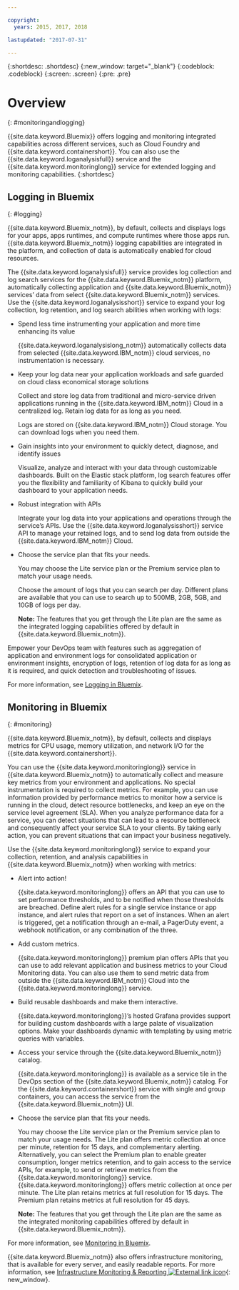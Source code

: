 ```yaml
---

copyright:
  years: 2015, 2017, 2018

lastupdated: "2017-07-31"

---
```


{:shortdesc: .shortdesc}
{:new_window: target="_blank"}
{:codeblock: .codeblock}
{:screen: .screen}
{:pre: .pre}

# Overview
{: #monitoringandlogging}

{{site.data.keyword.Bluemix}} offers logging and monitoring integrated capabilities across different services, such as Cloud Foundry and {{site.data.keyword.containershort}}. You can also use the {{site.data.keyword.loganalysisfull}} service and the {{site.data.keyword.monitoringlong}} service for extended logging and monitoring capabilities.
{:shortdesc}

## Logging in Bluemix
{: #logging}

{{site.data.keyword.Bluemix_notm}}, by default, collects and displays logs for your apps, apps runtimes, and compute runtimes where those apps run. {{site.data.keyword.Bluemix_notm}} logging capabilities are integrated in the platform, and collection of data is automatically enabled for cloud resources.

The {{site.data.keyword.loganalysisfull}} service provides log collection and log search services for the {{site.data.keyword.Bluemix_notm}} platform, automatically collecting application and {{site.data.keyword.Bluemix_notm}} services’ data from select {{site.data.keyword.Bluemix_notm}} services. Use the {{site.data.keyword.loganalysisshort}} service to expand your log collection, log retention, and log search abilities when working with logs:

* Spend less time instrumenting your application and more time enhancing its value

    {{site.data.keyword.loganalysislong_notm}} automatically collects data from selected {{site.data.keyword.IBM_notm}} cloud services, no instrumentation is necessary.

* Keep your log data near your application workloads and safe guarded on cloud class economical storage solutions

    Collect and store log data from traditional and micro-service driven applications running in the {{site.data.keyword.IBM_notm}} Cloud in a centralized log. Retain log data for as long as you need.

	Logs are stored on {{site.data.keyword.IBM_notm}} Cloud storage. You can download logs when you need them.

* Gain insights into your environment to quickly detect, diagnose, and identify issues

    Visualize, analyze and interact with your data through customizable dashboards. Built on the Elastic stack platform, log search features offer you the flexibility and familiarity of Kibana to quickly build your dashboard to your application needs.

* Robust integration with APIs

    Integrate your log data into your applications and operations through the service’s APIs. Use the {{site.data.keyword.loganalysisshort}} service API to manage your retained logs, and to send log data from outside the {{site.data.keyword.IBM_notm}} Cloud.

* Choose the service plan that fits your needs.

     You may choose the Lite service plan or the Premium service plan to match your usage needs.

	 Choose the amount of logs that you can search per day. Different plans are available that you can use to search up to 500MB,  2GB, 5GB, and 10GB of logs per day.

	 **Note:** The features that you get through the Lite plan are the same as the integrated logging capabilities offered by default in {{site.data.keyword.Bluemix_notm}}.

Empower your DevOps team with features such as aggregation of application and environment logs for consolidated application or environment insights, encryption of logs, retention of log data for as long as it is required, and quick detection and troubleshooting of issues.

For more information, see [Logging in Bluemix](/docs/services/CloudLogAnalysis/log_analysis_ov.html#log_analysis_ov).


## Monitoring in Bluemix
{: #monitoring}

{{site.data.keyword.Bluemix_notm}}, by default, collects and displays metrics for CPU usage, memory utilization, and network I/O for the {{site.data.keyword.containershort}}.

You can use the {{site.data.keyword.monitoringlong}} service in {{site.data.keyword.Bluemix_notm}} to automatically collect and measure key metrics from your environment and applications. No special instrumentation is required to collect metrics. For example, you can use information provided by performance metrics to monitor how a service is running in the cloud, detect resource bottlenecks, and keep an eye on the service level agreement (SLA). When you analyze performance data for a service, you can detect situations that can lead to a resource bottleneck and consequently affect your service SLA to your clients. By taking early action, you can prevent situations that can impact your business negatively.

Use the {{site.data.keyword.monitoringlong}} service to expand your collection, retention, and analysis capabilities in {{site.data.keyword.Bluemix_notm}} when working with metrics:

* Alert into action!

    {{site.data.keyword.monitoringlong}} offers an API that you can use to set performance thresholds, and to be notified when those thresholds are breached. Define alert rules for a single service instance or app instance, and alert rules that report on a set of instances. When an alert is triggered, get a notification through an e-mail, a PagerDuty event, a webhook notification, or any combination of the three.

* Add custom metrics.

    {{site.data.keyword.monitoringlong}} premium plan offers APIs that you can use to add relevant application and business metrics to your Cloud Monitoring data. You can also use them to send metric data from outside the {{site.data.keyword.IBM_notm}} Cloud into the {{site.data.keyword.monitoringlong}} service.

* Build reusable dashboards and make them interactive.

    {{site.data.keyword.monitoringlong}}’s hosted Grafana provides support for building custom dashboards with a large palate of visualization options.  Make your dashboards dynamic with templating by using metric queries with variables.

* Access your service through the {{site.data.keyword.Bluemix_notm}} catalog.

    {{site.data.keyword.monitoringlong}} is available as a service tile in the DevOps section of the {{site.data.keyword.Bluemix_notm}} catalog.  For the {{site.data.keyword.containershort}} service with single and group containers, you can access the service from the {{site.data.keyword.Bluemix_notm}} UI.

* Choose the service plan that fits your needs.

    You may choose the Lite service plan or the Premium service plan to match your usage needs. The Lite plan offers metric collection at once per minute, retention for 15 days, and complementary alerting. Alternatively, you can select the Premium plan to enable greater consumption, longer metrics retention, and to gain access to the service APIs, for example, to send or retrieve metrics from the {{site.data.keyword.monitoringlong}} service. {{site.data.keyword.monitoringlong}} offers metric collection at once per minute.  The Lite plan retains metrics at full resolution for 15 days. The Premium plan retains metrics at full resolution for 45 days.

    **Note:** The features that you get through the Lite plan are the same as the integrated monitoring capabilities offered by default in {{site.data.keyword.Bluemix_notm}}.

For more information, see [Monitoring in Bluemix](/docs/services/cloud-monitoring/monitoring_ov.html#monitoring_ov).

{{site.data.keyword.Bluemix_notm}} also offers infrastructure monitoring, that is available for every server, and easily readable reports. For more information, see [Infrastructure Monitoring & Reporting ![External link icon](../icons/launch-glyph.svg "External link icon")](https://www.ibm.com/cloud-computing/bluemix/infrastructure-monitoring){: new_window}.
